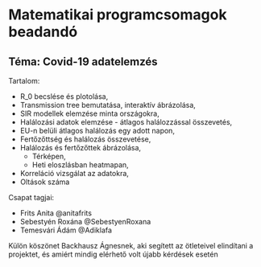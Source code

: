 # Matematikai programcsomagok beadandó

## Téma: Covid-19 adatelemzés

Tartalom: 
- R_0 becslése és plotolása,
- Transmission tree bemutatása, interaktív ábrázolása,
- SIR modellek elemzése minta országokra,
- Halálozási adatok elemzése - átlagos halálozzással összevetés,
- EU-n belüli átlagos halálozás egy adott napon,
- Fertőzőttség és halálozás összevetése,
- Halálozás és fertőzőttek ábrázolása,
  - Térképen,
  - Heti eloszlásban heatmapan,
- Korreláció vizsgálat az adatokra,
- Oltások száma
  

Csapat tagjai: 
* Frits Anita @anitafrits
* Sebestyén Roxána @SebestyenRoxana
* Temesvári Ádám @Adiklafa

Külön köszönet Backhausz Ágnesnek, aki segített az ötleteivel elindítani a projektet, és amiért mindig elérhető volt újabb kérdések esetén

